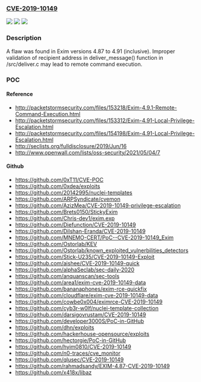 ### [CVE-2019-10149](https://cve.mitre.org/cgi-bin/cvename.cgi?name=CVE-2019-10149)
![](https://img.shields.io/static/v1?label=Product&message=exim&color=blue)
![](https://img.shields.io/static/v1?label=Version&message=n%2Fa&color=blue)
![](https://img.shields.io/static/v1?label=Vulnerability&message=CWE-78&color=brighgreen)

### Description

A flaw was found in Exim versions 4.87 to 4.91 (inclusive). Improper validation of recipient address in deliver_message() function in /src/deliver.c may lead to remote command execution.

### POC

#### Reference
- http://packetstormsecurity.com/files/153218/Exim-4.9.1-Remote-Command-Execution.html
- http://packetstormsecurity.com/files/153312/Exim-4.91-Local-Privilege-Escalation.html
- http://packetstormsecurity.com/files/154198/Exim-4.91-Local-Privilege-Escalation.html
- http://seclists.org/fulldisclosure/2019/Jun/16
- http://www.openwall.com/lists/oss-security/2021/05/04/7

#### Github
- https://github.com/0xT11/CVE-POC
- https://github.com/0xdea/exploits
- https://github.com/20142995/nuclei-templates
- https://github.com/ARPSyndicate/cvemon
- https://github.com/AzizMea/CVE-2019-10149-privilege-escalation
- https://github.com/Brets0150/StickyExim
- https://github.com/Chris-dev1/exim.exp
- https://github.com/Diefunction/CVE-2019-10149
- https://github.com/Dilshan-Eranda/CVE-2019-10149
- https://github.com/MNEMO-CERT/PoC--CVE-2019-10149_Exim
- https://github.com/Ostorlab/KEV
- https://github.com/Ostorlab/known_exploited_vulnerbilities_detectors
- https://github.com/Stick-U235/CVE-2019-10149-Exploit
- https://github.com/aishee/CVE-2019-10149-quick
- https://github.com/alphaSeclab/sec-daily-2020
- https://github.com/anquanscan/sec-tools
- https://github.com/area1/exim-cve-2019-10149-data
- https://github.com/bananaphones/exim-rce-quickfix
- https://github.com/cloudflare/exim-cve-2019-10149-data
- https://github.com/cowbe0x004/eximrce-CVE-2019-10149
- https://github.com/cyb3r-w0lf/nuclei-template-collection
- https://github.com/darsigovrustam/CVE-2019-10149
- https://github.com/developer3000S/PoC-in-GitHub
- https://github.com/dhn/exploits
- https://github.com/hackerhouse-opensource/exploits
- https://github.com/hectorgie/PoC-in-GitHub
- https://github.com/hyim0810/CVE-2019-10149
- https://github.com/n0-traces/cve_monitor
- https://github.com/qlusec/CVE-2019-10149
- https://github.com/rahmadsandy/EXIM-4.87-CVE-2019-10149
- https://github.com/x418x/libaz

